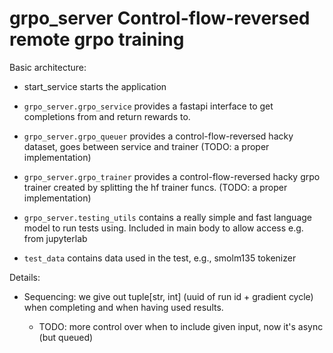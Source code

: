 # grpo_server Control-flow-reversed remote grpo training

Basic architecture:

* start_service starts the application

* `grpo_server.grpo_service` provides a fastapi interface to get
  completions from and return rewards to.

* `grpo_server.grpo_queuer` provides a control-flow-reversed hacky
  dataset, goes between service and trainer (TODO: a proper implementation)

* `grpo_server.grpo_trainer` provides a control-flow-reversed hacky
  grpo trainer created by splitting the hf trainer funcs. (TODO: a proper implementation)

* `grpo_server.testing_utils` contains a really simple and fast
  language model to run tests using. Included in main body
  to allow access e.g. from jupyterlab

* `test_data` contains data used in the test, e.g., smolm135 tokenizer

Details:

* Sequencing: we give out tuple[str, int] (uuid of run id + gradient cycle)
  when completing and when having used results.

    * TODO: more control over when to include given input, now it's async (but queued)
